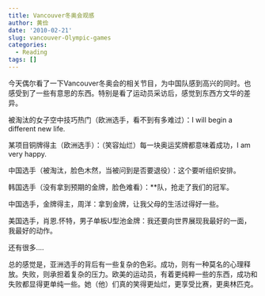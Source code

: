 ```yaml
---
title: Vancouver冬奥会观感
author: 黄俭
date: '2010-02-21'
slug: vancouver-Olympic-games
categories:
  - Reading
tags: []
---
```


今天偶尔看了一下Vancouver冬奥会的相关节目，为中国队感到高兴的同时。也感受到了一些有意思的东西。特别是看了运动员采访后，感觉到东西方文华的差异。

被淘汰的女子空中技巧热门（欧洲选手，看不到有多难过）：I will begin a different new life.

某项目铜牌得主（欧洲选手）：（笑容灿烂）每一块奥运奖牌都意味着成功，I am very happy.

中国选手（被淘汰，脸色木然，当被问到是否要退役）：这个要听组织安排。

韩国选手（没有拿到预期的金牌，脸色难看）：**队，抢走了我们的冠军。

中国选手，金牌得主，周洋：拿到金牌，让我父母的生活过得好一些。

美国选手，肖恩.怀特，男子单板U型池金牌：我还要向世界展现我最好的一面，我最好的动作。

还有很多....

总的感觉是，亚洲选手的背后有一些复杂的色彩。成功，则有一种莫名的心理释放。失败，则承担着复杂的压力。欧美的运动员，有着更纯粹一些的东西，成功和失败都显得更单纯一些。她（他）们真的笑得更灿烂，更享受比赛，更奥林匹克。
